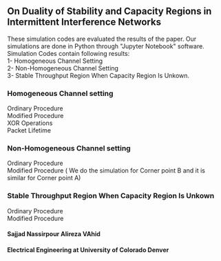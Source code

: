 ##  On Duality of Stability and Capacity Regions in Intermittent Interference Networks
These simulation codes are evaluated the results of the paper. Our simulations are done in Python through "Jupyter Notebook" software.\
Simulation Codes contain following results:\
1- Homogeneous Channel Setting\
2- Non-Homogeneous Channel Setting\
3- Stable Throughput Region When Capacity Region Is Unkown.

### Homogeneous Channel setting
Ordinary Procedure\
Modified Procedure\
XOR Operations\
Packet Lifetime

### Non-Homogeneous Channel setting
Ordinary Procedure \
Modified Procedure ( We do the simulation for Corner point B and it is similar for Corner point A)

### Stable Throughput Region When Capacity Region Is Unkown
Ordinary Procedure\
Modified Procedure

#### Sajjad Nassirpour     Alireza VAhid
#### Electrical Engineering at University of Colorado Denver
